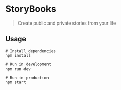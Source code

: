 # StoryBooks

> Create public and private stories from your life

## Usage

```
# Install dependencies
npm install

# Run in development
npm run dev

# Run in production
npm start
```
